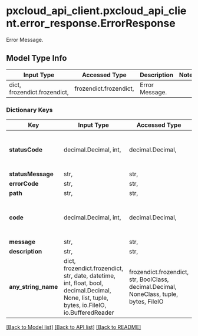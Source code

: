 # pxcloud_api_client.pxcloud_api_client.error_response.ErrorResponse

Error Message.

## Model Type Info
Input Type | Accessed Type | Description | Notes
------------ | ------------- | ------------- | -------------
dict, frozendict.frozendict,  | frozendict.frozendict,  | Error Message. | 

### Dictionary Keys
Key | Input Type | Accessed Type | Description | Notes
------------ | ------------- | ------------- | ------------- | -------------
**statusCode** | decimal.Decimal, int,  | decimal.Decimal,  |  | [optional] value must be a 64 bit integer
**statusMessage** | str,  | str,  |  | [optional] 
**errorCode** | str,  | str,  |  | [optional] 
**path** | str,  | str,  |  | [optional] 
**code** | decimal.Decimal, int,  | decimal.Decimal,  |  | [optional] value must be a 64 bit integer
**message** | str,  | str,  |  | [optional] 
**description** | str,  | str,  |  | [optional] 
**any_string_name** | dict, frozendict.frozendict, str, date, datetime, int, float, bool, decimal.Decimal, None, list, tuple, bytes, io.FileIO, io.BufferedReader | frozendict.frozendict, str, BoolClass, decimal.Decimal, NoneClass, tuple, bytes, FileIO | any string name can be used but the value must be the correct type | [optional]

[[Back to Model list]](../../README.md#documentation-for-models) [[Back to API list]](../../README.md#documentation-for-api-endpoints) [[Back to README]](../../README.md)

